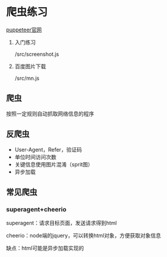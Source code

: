 # 爬虫练习

[puppeteer官网](https://github.com/puppeteer/puppeteer)

1. 入门练习

   /src/screenshot.js

2. 百度图片下载

   /src/mn.js



## 爬虫

按照一定规则自动抓取网络信息的程序

## 反爬虫

- User-Agent，Refer，验证码
- 单位时间访问次数
- 关键信息使用图片混淆（sprit图）
- 异步加载



## 常见爬虫

### superagent+cheerio

superagent：请求目标页面，发送请求得到html

cheerio：node端的jquery，可以转换html对象，方便获取对象信息

缺点：html可能是异步加载实现的